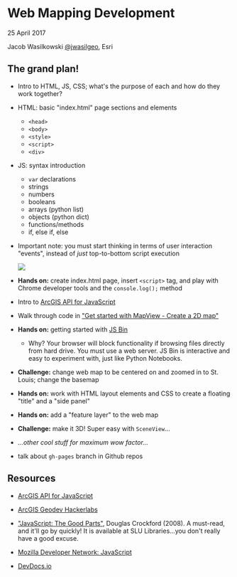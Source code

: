 # Web Mapping Development

25 April 2017

Jacob Wasilkowski [@jwasilgeo](https://www.github.com/jwasilgeo), Esri

## The grand plan!

- Intro to HTML, JS, CSS; what's the purpose of each and how do they work together?

- HTML: basic "index.html" page sections and elements
  - `<head>`
  - `<body>`
  - `<style>`
  - `<script>`
  - `<div>`

- JS: syntax introduction
  - `var` declarations
  - strings
  - numbers
  - booleans
  - arrays (python list)
  - objects (python dict)
  - functions/methods
  - if, else if, else

- Important note: you must start thinking in terms of user interaction "events", instead of _just_ top-to-bottom script execution

  ![](https://pbs.twimg.com/media/B-SjB7XIcAAoOzU.jpg)

- **Hands on:** create index.html page, insert `<script>` tag, and play with Chrome developer tools and the `console.log();` method

- Intro to [ArcGIS API for JavaScript](https://js.arcgis.com)

- Walk through code in ["Get started with MapView - Create a 2D map"](https://developers.arcgis.com/javascript/latest/sample-code/get-started-mapview/index.html)

- **Hands on:** getting started with [JS Bin](https://jsbin.com)
  - Why? Your browser will block functionality if browsing files directly from hard drive. You must use a web server. JS Bin is interactive and easy to experiment with, just like Python Notebooks.

- **Challenge:** change web map to be centered on and zoomed in to St. Louis; change the basemap

- **Hands on:** work with HTML layout elements and CSS to create a floating "title" and a "side panel"

- **Hands on:** add a "feature layer" to the web map

- **Challenge:** make it 3D! Super easy with `SceneView`...

- _...other cool stuff for maximum wow factor..._

- talk about `gh-pages` branch in Github repos

## Resources

- [ArcGIS API for JavaScript](https://js.arcgis.com)

- [ArcGIS Geodev Hackerlabs](https://github.com/Esri/geodev-hackerlabs)

- ["JavaScript: The Good Parts"](http://ezp.slu.edu/login?url=http://search.ebscohost.com/login.aspx?direct=true&db=cat00825a&AN=slu.b3608207&site=eds-live), Douglas Crockford (2008). A must-read, and it'll go by quickly! It is available at SLU Libraries...you don't really have a good excuse.

- [Mozilla Developer Network: JavaScript](https://developer.mozilla.org/en-US/docs/Web/JavaScript)

- [DevDocs.io](http://devdocs.io/)
